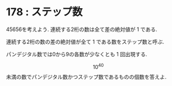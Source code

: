 # 178 : ステップ数

45656を考えよう. 連続する2桁の数は全て差の絶対値が 1 である.

連続する2桁の数の差の絶対値が全て 1 である数をステップ数と呼ぶ.

パンデジタル数では0から9の各数が少なくとも 1 回出現する.

$$10^{40}$$未満の数でパンデジタル数かつステップ数であるものの個数を答えよ.
